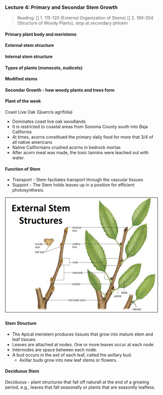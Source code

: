 ### Lecture 4: Primary and Secondar Stem Growth

> Reading:
[] 1. 115-120 (External Organization of Stems)
[] 2. 189-204 (Structure of Woody Plants), stop at secondary phloem

#### Primary plant body and meristems

#### External stem structure
#### Internal stem structure
#### Types of plants (monocots, eudicots)
#### Modified stems
#### Secondar Growth - how woody plants and trees form

#### Plant of the week
Coast Live Oak (Quercis agrifolia)
+ Dominates coast live oak woodlands
+ It is restricted to coastal areas from Sonoma County south into Baja California
+ At times, acorns constitued the primary daily food for more that 3/4 of all native americans
+ Native Californians crushed acorns in bedrock mortas
+ After acorn meal was made, the toxic tannins were leached out with water.

#### Function of Stem
+ Transport - Stem faciliates transport through the vascular tissues
+ Support - The Stem holds leaves up in a position for efficient photosynthesis.

![](assets/external_stem_structure.png)

#### Stem Structure
+ The Apical meristem produces tissues that grow into mature stem and leaf tissues.
+ Leaves are attached at nodes. One or more leaves occur at each node.
+ Internodes are space between each node.
+ A bud occurs in the axil of each leaf, called the axillary bud.
  - Axillar buds grow into new leaf stems or flowers.

#### Deciduous Stem
Deciduous - plant structures that fall off naturall at the end of a growing period, e.g., leaves that fall seasonally or plants that are seasonlly leafless.